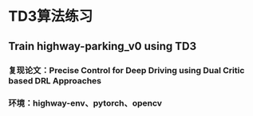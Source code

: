 # TD3算法练习
## Train highway-parking_v0 using TD3
### 复现论文：Precise Control for Deep Driving using Dual Critic based DRL Approaches
### 环境：highway-env、pytorch、opencv


